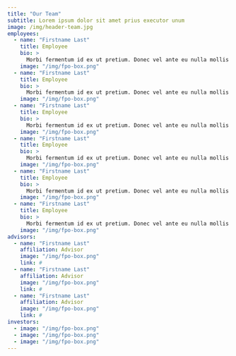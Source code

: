 ```yaml
---
title: "Our Team"
subtitle: Lorem ipsum dolor sit amet prius executor unum
image: /img/header-team.jpg
employees:
  - name: "Firstname Last"
    title: Employee
    bio: >
      Morbi fermentum id ex ut pretium. Donec vel ante eu nulla mollis finibus. Cras dapibus malesuada feugiat. Sed convallis metus nec urna laoreet vulputate. Etiam ut orci eget nunc accumsan bibendum ac vel quam. Etiam non aliquet diam. Nunc fringilla lacinia auctor. Pellentesque suscipit in lacus vel dictum. Etiam id arcu ac ipsum pharetra pellentesque.
    image: "/img/fpo-box.png"
  - name: "Firstname Last"
    title: Employee
    bio: >
      Morbi fermentum id ex ut pretium. Donec vel ante eu nulla mollis finibus. Cras dapibus malesuada feugiat. Sed convallis metus nec urna laoreet vulputate. Etiam ut orci eget nunc accumsan bibendum ac vel quam. Etiam non aliquet diam. Nunc fringilla lacinia auctor. Pellentesque suscipit in lacus vel dictum. Etiam id arcu ac ipsum pharetra pellentesque.
    image: "/img/fpo-box.png"
  - name: "Firstname Last"
    title: Employee
    bio: >
      Morbi fermentum id ex ut pretium. Donec vel ante eu nulla mollis finibus. Cras dapibus malesuada feugiat. Sed convallis metus nec urna laoreet vulputate. Etiam ut orci eget nunc accumsan bibendum ac vel quam. Etiam non aliquet diam. Nunc fringilla lacinia auctor. Pellentesque suscipit in lacus vel dictum. Etiam id arcu ac ipsum pharetra pellentesque.
    image: "/img/fpo-box.png"
  - name: "Firstname Last"
    title: Employee
    bio: >
      Morbi fermentum id ex ut pretium. Donec vel ante eu nulla mollis finibus. Cras dapibus malesuada feugiat. Sed convallis metus nec urna laoreet vulputate. Etiam ut orci eget nunc accumsan bibendum ac vel quam. Etiam non aliquet diam. Nunc fringilla lacinia auctor. Pellentesque suscipit in lacus vel dictum. Etiam id arcu ac ipsum pharetra pellentesque.
    image: "/img/fpo-box.png"
  - name: "Firstname Last"
    title: Employee
    bio: >
      Morbi fermentum id ex ut pretium. Donec vel ante eu nulla mollis finibus. Cras dapibus malesuada feugiat. Sed convallis metus nec urna laoreet vulputate. Etiam ut orci eget nunc accumsan bibendum ac vel quam. Etiam non aliquet diam. Nunc fringilla lacinia auctor. Pellentesque suscipit in lacus vel dictum. Etiam id arcu ac ipsum pharetra pellentesque.
    image: "/img/fpo-box.png"
  - name: "Firstname Last"
    title: Employee
    bio: >
      Morbi fermentum id ex ut pretium. Donec vel ante eu nulla mollis finibus. Cras dapibus malesuada feugiat. Sed convallis metus nec urna laoreet vulputate. Etiam ut orci eget nunc accumsan bibendum ac vel quam. Etiam non aliquet diam. Nunc fringilla lacinia auctor. Pellentesque suscipit in lacus vel dictum. Etiam id arcu ac ipsum pharetra pellentesque.
    image: "/img/fpo-box.png"
advisors:
  - name: "Firstname Last"
    affiliation: Advisor
    image: "/img/fpo-box.png"
    link: #
  - name: "Firstname Last"
    affiliation: Advisor
    image: "/img/fpo-box.png"
    link: #
  - name: "Firstname Last"
    affiliation: Advisor
    image: "/img/fpo-box.png"
    link: #
investors:
  - image: "/img/fpo-box.png"
  - image: "/img/fpo-box.png"
  - image: "/img/fpo-box.png"
---
```

